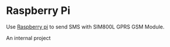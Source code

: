 #  Raspberry Pi

Use [Raspberry pi](https://www.raspberrypi.com/) to send SMS with SIM800L GPRS GSM Module.  

An internal project

